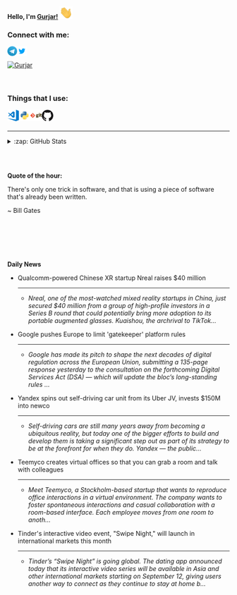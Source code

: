 #### Hello, I'm [Gurjar!](https://GurjarKing.github.io) <img src="https://raw.githubusercontent.com/ABSphreak/ABSphreak/master/gifs/Hi.gif" width="30px"></h2>


### Connect with me:

[<img align="left" alt="Gurjar | Telegram" width="22px" src="https://raw.githubusercontent.com/github/explore/80688e429a7d4ef2fca1e82350fe8e3517d3494d/topics/telegram/telegram.png" />][Telegram]
[<img align="left" alt="Gurjar | Twitter" width="22px" src="https://raw.githubusercontent.com/github/explore/80688e429a7d4ef2fca1e82350fe8e3517d3494d/topics/twitter/twitter.png" />][Twitter]
<br >
<br >
<a href="https://github.com/GurjarKing"><img src="https://komarev.com/ghpvc/?username=GurjarKing" alt="Gurjar" /></a> <br />
<br />
<br />
<!-- <br >

![](https://visitor-badge.glitch.me/badge?page_id=GurjarKing)

<br /> -->

### Things that I use:

[<img align="left" alt="Visual Studio Code" width="26px" src="https://raw.githubusercontent.com/github/explore/80688e429a7d4ef2fca1e82350fe8e3517d3494d/topics/visual-studio-code/visual-studio-code.png" />][VSCode]
[<img align="left" alt="Python" width="26px" src="https://raw.githubusercontent.com/github/explore/80688e429a7d4ef2fca1e82350fe8e3517d3494d/topics/python/python.png" />][Python]
[<img align="left" alt="Git" width="26px" src="https://raw.githubusercontent.com/github/explore/80688e429a7d4ef2fca1e82350fe8e3517d3494d/topics/git/git.png" />][Git]
[<img align="left" alt="GitHub" width="26px" src="https://raw.githubusercontent.com/github/explore/78df643247d429f6cc873026c0622819ad797942/topics/github/github.png" />][Github]

<br />
<br />

---
<details>
  <summary>:zap: GitHub Stats</summary>

<img align="left" alt="Gurjar's Github Stats" src="https://github-readme-stats.vercel.app/api?username=GurjarKing&show_icons=true&hide_border=true&count_private=true&include_all_commit=true&theme=algolia" />

</details>

<!-- ### 🔔 My latest tweet
<a href="https://twitter.com/Gurjar_King43" target="_blank">
	<img src="https://github.com/GurjarKing/GurjarKing/raw/master/tweet.png" width="70%" align="center" alt="Click to view on Twitter" title="My latest tweet, as an image"/>
</a> -->
<br>

<pre>

</pre>

**Quote of the hour:**

There's only one trick in software, and that is using a piece of software that's already been written.

~ Bill Gates
<pre>

</pre>
<br>
<pre>


</pre>
<strong>Daily News</strong>
  
  - Qualcomm-powered Chinese XR startup Nreal raises $40 million
     <hr/>
     
      - *Nreal, one of the most-watched mixed reality startups in China, just secured $40 million from a group of high-profile investors in a Series B round that could potentially bring more adoption to its portable augmented glasses. Kuaishou, the archrival to TikTok…*
     
  - Google pushes Europe to limit 'gatekeeper' platform rules
      <hr/>
      
      - *Google has made its pitch to shape the next decades of digital regulation across the European Union, submitting a 135-page response yesterday to the consultation on the forthcoming Digital Services Act (DSA) — which will update the bloc’s long-standing rules …*
      
  - Yandex spins out self-driving car unit from its Uber JV, invests $150M into newco
      <hr/>
      
      - *Self-driving cars are still many years away from becoming a ubiquitous reality, but today one of the bigger efforts to build and develop them is taking a significant step out as part of its strategy to be at the forefront for when they do. Yandex — the public…*
      
  - Teemyco creates virtual offices so that you can grab a room and talk with colleagues
      <hr/>
      
      - *Meet Teemyco, a Stockholm-based startup that wants to reproduce office interactions in a virtual environment. The company wants to foster spontaneous interactions and casual collaboration with a room-based interface. Each employee moves from one room to anoth…*
       
  - Tinder's interactive video event, "Swipe Night," will launch in international markets this month
      <hr/>
       
       - *Tinder’s “Swipe Night” is going global. The dating app announced today that its interactive video series will be available in Asia and other international markets starting on September 12, giving users another way to connect as they continue to stay at home b…*
      

<br />

[VSCode]: https://code.visualstudio.com/
[Python]: https://www.python.org/
[Git]: https://git-scm.com/
[Github]: https://github.com/
[Telegram]: https://t.me/Gurjar_King/
[Twitter]: https://twitter.com/Gurjar_King43/
